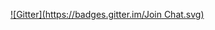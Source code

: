 
[![Gitter](https://badges.gitter.im/Join Chat.svg)](https://gitter.im/jakartajs/group-chat?utm_source=badge&utm_medium=badge&utm_campaign=pr-badge&utm_content=badge)